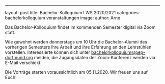 ---
layout: post
title: Bachelor-Kolloquium I WS 2020/2021
categories: bachelorkolloquium veranstaltungen
image:
author: Arne

Das Bachelor-Kolloquium findet im kommenden Semester digital via Zoom statt. 

Wie gewohnt werden donnerstags um 10 Uhr die Bachelor-Alumni des vorherigen Semesters ihre Arbeit und ihre Erfahrung an den Lehrstühlen vorstellen.
Interessierte können sich unter bachelorkolloquium@pep-dortmund.org melden, die Zugangsdaten der Zoom-Konferenz werden via E-Mail verschickt.

Die Vorträge starten voraussichtlich am 05.11.2020. Wir freuen uns auf Euch!
